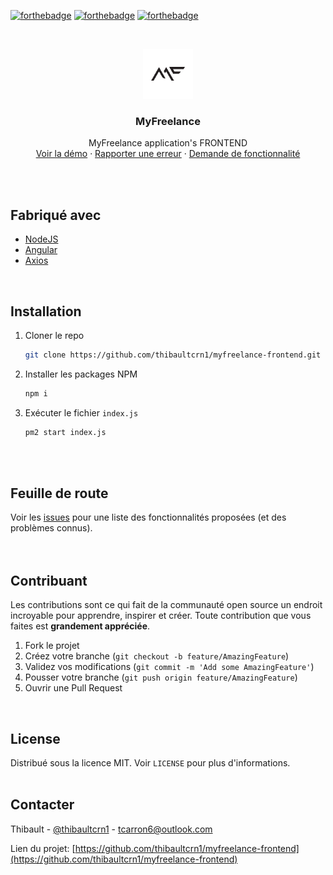  [![forthebadge](https://forthebadge.com/images/badges/made-with-javascript.svg)](https://www.javascript.com/)
[![forthebadge](https://forthebadge.com/images/badges/uses-git.svg)](https://github.com/)
[![forthebadge](https://forthebadge.com/images/badges/check-it-out.svg)](https://thibault-carron.ml/)

<br />
<p align="center">
  <a href="https://github.com/thibaultcrn1/myfreelance-frontend">
    <img src="assets/icon.png" alt="Logo de MyFreelance" width="80" height="80">
  </a>

  <h3 align="center">MyFreelance</h3>

  <p align="center">
    MyFreelance application's FRONTEND
    <br />
    <a href="https://github.com/thibaultcrn1/myfreelance-api">Voir la démo</a>
    ·
    <a href="https://github.com/thibaultcrn1/myfreelance-frontend/issues">Rapporter une erreur</a>
    ·
    <a href="https://github.com/thibaultcrn1/myfreelance-frontend/issues">Demande de fonctionnalité</a>
  </p>
</p>
<br />
<br />

## Fabriqué avec
<!-- MADE WITH-->
* [NodeJS](https://nodejs.org/en/)
* [Angular](https://expressjs.com/fr/)
* [Axios](https://cryptojs.gitbook.io/docs/)
<br />

## Installation

1. Cloner le repo
   ```sh
   git clone https://github.com/thibaultcrn1/myfreelance-frontend.git
   ```
2. Installer les packages NPM
   ```sh
   npm i
   ```
3. Exécuter le fichier `index.js`
   ```sh
   pm2 start index.js
   ```
<br />
<br />

<!-- ROADMAP -->
## Feuille de route

Voir les [issues](https://github.com/thibaultcrn1/myfreelance-fontend/issues) pour une liste des fonctionnalités proposées (et des problèmes connus).
<br />
<br />
<br />

<!-- CONTRIBUTING -->
## Contribuant

Les contributions sont ce qui fait de la communauté open source un endroit incroyable pour apprendre, inspirer et créer. Toute contribution que vous faites est **grandement appréciée**.

1. Fork le projet
2. Créez votre branche (`git checkout -b feature/AmazingFeature`)
3. Validez vos modifications (`git commit -m 'Add some AmazingFeature'`)
4. Pousser votre branche (`git push origin feature/AmazingFeature`)
5. Ouvrir une Pull Request
<br />

<!-- LICENSE -->
## License

Distribué sous la licence MIT. Voir `LICENSE` pour plus d'informations.
<br />
<br />

<!-- CONTACT -->
## Contacter

Thibault - [@thibaultcrn1](https://github.com/thibaultcrn1) - tcarron6@outlook.com</br>

Lien du projet: [https://github.com/thibaultcrn1/myfreelance-frontend](https://github.com/thibaultcrn1/myfreelance-frontend)
